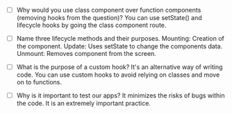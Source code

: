 - [ ] Why would you use class component over function components (removing hooks from the question)?
You can use setState() and lifecycle hooks by going the class component route.

- [ ] Name three lifecycle methods and their purposes.
Mounting: Creation of the component.
Update: Uses setState to change the components data.
Unmount: Removes component from the screen.

- [ ] What is the purpose of a custom hook?
It's an alternative way of writing code. You can use custom hooks to avoid relying on classes and move on to functions.

- [ ] Why is it important to test our apps?
It minimizes the risks of bugs within the code. It is an extremely important practice.